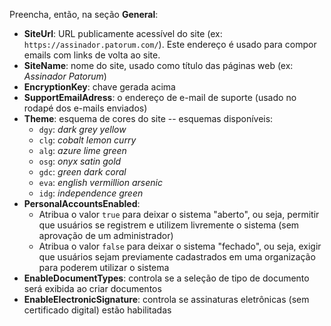 ﻿Preencha, então, na seção **General**:

* **SiteUrl**: URL publicamente acessível do site (ex: `https://assinador.patorum.com/`). Este endereço é usado para compor emails com links de volta ao site.
* **SiteName**: nome do site, usado como título das páginas web (ex: *Assinador Patorum*)
* **EncryptionKey**: chave gerada acima
* **SupportEmailAdress**: o endereço de e-mail de suporte (usado no rodapé dos e-mails enviados)
* **Theme**: esquema de cores do site -- esquemas disponíveis:
  * `dgy`: *dark grey yellow*
  * `clg`: *cobalt lemon curry*
  * `alg`: *azure lime green*
  * `osg`: *onyx satin gold*
  * `gdc`: *green dark coral*
  * `eva`: *english vermillion arsenic*
  * `idg`: *independence green*
* **PersonalAccountsEnabled**:
  * Atribua o valor `true` para deixar o sistema "aberto", ou seja, permitir que usuários se registrem e utilizem livremente o sistema (sem aprovação de um administrador)
  * Atribua o valor `false` para deixar o sistema "fechado", ou seja, exigir que usuários sejam previamente cadastrados em uma organização para poderem utilizar o sistema
* **EnableDocumentTypes**: controla se a seleção de tipo de documento será exibida ao criar documentos
* **EnableElectronicSignature**: controla se assinaturas eletrônicas (sem certificado digital) estão habilitadas
